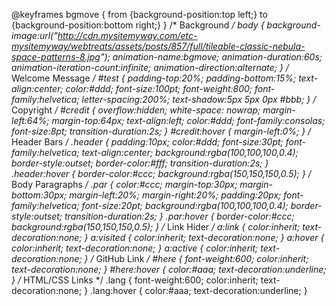 @keyframes bgmove {
	from {background-position:top left;}
	to {background-position:bottom right;}
}
/* Background */
body {
	background-image:url("http://cdn.mysitemyway.com/etc-mysitemyway/webtreats/assets/posts/857/full/tileable-classic-nebula-space-patterns-8.jpg");
	animation-name:bgmove;
	animation-duration:60s;
	animation-iteration-count:infinite;
	animation-direction:alternate;
}
/* Welcome Message */
#test {
	padding-top:20%;
	padding-bottom:15%;
	text-align:center;
	color:#ddd;
	font-size:100pt;
	font-weight:800;
	font-family:helvetica;
	letter-spacing:200%;
	text-shadow:5px 5px 0px #bbb;
}
/* Copyright */
#credit {
	overflow:hidden;
	white-space: nowrap;
	margin-left:64%;
	margin-top:64px;
	text-align:left;
	color:#ddd;
	font-family:consolas;
	font-size:8pt;
	transition-duration:2s;
}
#credit:hover {
	margin-left:0%;
}
/* Header Bars */
.header {
	padding:10px;
	color:#ddd;
	font-size:30pt;
	font-family:helvetica;
	text-align:center;
	background:rgba(100,100,100,0.4);
	border-style:outset;
	border-color:#fff;
	transition-duration:2s;
}
.header:hover {
	border-color:#ccc;
	background:rgba(150,150,150,0.5);
}
/* Body Paragraphs */
.par {
	color:#ccc;
	margin-top:30px;
	margin-bottom:30px;
	margin-left:20%;
	margin-right:20%;
	padding:20px;
	font-family:helvetica;
	font-size:20pt;
	background:rgba(100,100,100,0.4);
	border-style:outset;
	transition-duration:2s;
}
.par:hover {
	border-color:#ccc;
	background:rgba(150,150,150,0.5);
}
/* Link Hider */
a:link {
	color:inherit;
	text-decoration:none;
}
a:visited {
	color:inherit;
	text-decoration:none;
}
a:hover {
	color:inherit;
	text-decoration:none;
}
a:active {
	color:inherit;
	text-decoration:none;
}
/* GitHub Link */
#here {
	font-weight:600;
	color:inherit;
	text-decoration:none;
}
#here:hover {
	color:#aaa;
	text-decoration:underline;
}
/* HTML/CSS Links */
.lang {
	font-weight:600;
	color:inherit;
	text-decoration:none;
}
.lang:hover {
	color:#aaa;
	text-decoration:underline;
}
